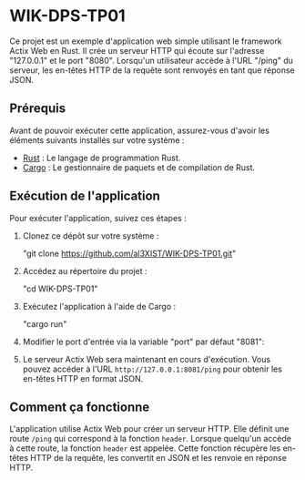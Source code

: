 # WIK-DPS-TP01

Ce projet est un exemple d'application web simple utilisant le framework Actix Web en Rust. Il crée un serveur HTTP qui écoute sur l'adresse "127.0.0.1" et le port "8080". Lorsqu'un utilisateur accède à l'URL "/ping" du serveur, les en-têtes HTTP de la requête sont renvoyés en tant que réponse JSON.

## Prérequis

Avant de pouvoir exécuter cette application, assurez-vous d'avoir les éléments suivants installés sur votre système :

- [Rust](https://www.rust-lang.org/tools/install) : Le langage de programmation Rust.
- [Cargo](https://doc.rust-lang.org/cargo/getting-started/installation.html) : Le gestionnaire de paquets et de compilation de Rust.

## Exécution de l'application

Pour exécuter l'application, suivez ces étapes :

1. Clonez ce dépôt sur votre système :
   
   "git clone https://github.com/al3XIST/WIK-DPS-TP01.git"
   

2. Accédez au répertoire du projet :

   "cd WIK-DPS-TP01"
   

3. Exécutez l'application à l'aide de Cargo :
   
   "cargo run"

4. Modifier le port d'entrée via la variable "port" par défaut "8081":
   

5. Le serveur Actix Web sera maintenant en cours d'exécution. Vous pouvez accéder à l'URL `http://127.0.0.1:8081/ping` pour obtenir les en-têtes HTTP en format JSON.

## Comment ça fonctionne

L'application utilise Actix Web pour créer un serveur HTTP. Elle définit une route `/ping` qui correspond à la fonction `header`. Lorsque quelqu'un accède à cette route, la fonction `header` est appelée. Cette fonction récupère les en-têtes HTTP de la requête, les convertit en JSON et les renvoie en réponse HTTP.

